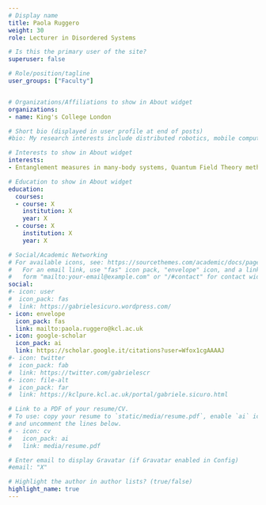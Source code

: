 ```yaml
---
# Display name
title: Paola Ruggero
weight: 30
role: Lecturer in Disordered Systems

# Is this the primary user of the site?
superuser: false

# Role/position/tagline
user_groups: ["Faculty"]


# Organizations/Affiliations to show in About widget
organizations:
- name: King's College London

# Short bio (displayed in user profile at end of posts)
#bio: My research interests include distributed robotics, mobile computing and programmable matter.

# Interests to show in About widget
interests:
- Entanglement measures in many-body systems, Quantum Field Theory methods, Disordered many-body systems

# Education to show in About widget
education:
  courses:
  - course: X
    institution: X
    year: X
  - course: X
    institution: X
    year: X

# Social/Academic Networking
# For available icons, see: https://sourcethemes.com/academic/docs/page-builder/#icons
#   For an email link, use "fas" icon pack, "envelope" icon, and a link in the
#   form "mailto:your-email@example.com" or "/#contact" for contact widget.
social:
#- icon: user
#  icon_pack: fas
#  link: https://gabrielesicuro.wordpress.com/
- icon: envelope
  icon_pack: fas
  link: mailto:paola.ruggero@kcl.ac.uk
- icon: google-scholar
  icon_pack: ai
  link: https://scholar.google.it/citations?user=Wfox1cgAAAAJ
#- icon: twitter
#  icon_pack: fab
#  link: https://twitter.com/gabrielescr
#- icon: file-alt
#  icon_pack: far
#  link: https://kclpure.kcl.ac.uk/portal/gabriele.sicuro.html

# Link to a PDF of your resume/CV.
# To use: copy your resume to `static/media/resume.pdf`, enable `ai` icons in `params.toml`,
# and uncomment the lines below.
# - icon: cv
#   icon_pack: ai
#   link: media/resume.pdf

# Enter email to display Gravatar (if Gravatar enabled in Config)
#email: "X"

# Highlight the author in author lists? (true/false)
highlight_name: true
---
```

